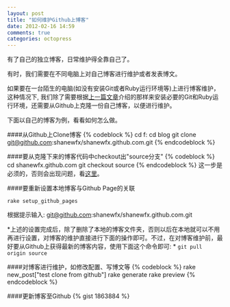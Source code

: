 ```yaml
---
layout: post
title: "如何维护Github上博客"
date: 2012-02-16 14:59
comments: true
categories: octopress 
---
```


有了自己的独立博客，日常维护得全靠自己了。

有时，我们需要在不同电脑上对自己博客进行维护或者发表博文。

如果要在一台陌生的电脑(如没有安装Git或者Ruby运行环境等)上进行博客维护，这种情况下, 我们除了需要根据[上一篇文章](http://shanewfx.github.com/blog/2012/02/16/bulid-blog-by-octopress/)介绍的那样来安装必要的Git和Ruby运行环境，还需要从Github上克隆一份自己博客，以便进行维护。

<!--more-->

下面以自己的博客为例，看看如何怎么做。

####从Github上Clone博客
{% codeblock %}
cd f:
cd blog
git clone git@github.com:shanewfx/shanewfx.github.com.git
{% endcodeblock %}

####要从克隆下来的博客代码中checkout出"source分支"
{% codeblock %}
cd shanewfx.github.com
git checkout source
{% endcodeblock %}
这一步是必须的，否则会出现问题，看[这里](http://fancyoung.com/blog/octopress-study/)。

####要重新设置本地博客与Github Page的关联

    rake setup_github_pages

根据提示输入: git@github.com:shanewfx/shanewfx.github.com.git

*上述的设置完成后，除了删除了本地的博客文件夹，否则以后在本地就可以不用再进行设置，对博客的维护直接进行下面的操作即可。不过，在对博客维护前，最好要从Github上获得最新的博客内容，使用下面这个命令即可: *
`git pull origin source`

####对博客进行维护，如修改配置、写博文等
{% codeblock %}
rake new_post["test clone from github"]
rake generate
rake preview
{% endcodeblock %}

####更新博客至Github
{% gist 1863884 %}
